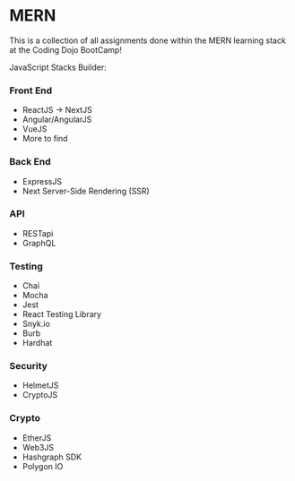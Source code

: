 # MERN

This is a collection of all assignments done within 
the MERN learning stack at the Coding Dojo BootCamp!

JavaScript Stacks Builder:

### Front End
- ReactJS -> NextJS
- Angular/AngularJS
- VueJS
- More to find

### Back End
- ExpressJS
- Next Server-Side Rendering (SSR)

### API
- RESTapi
- GraphQL

### Testing
- Chai
- Mocha
- Jest
- React Testing Library
- Snyk.io
- Burb
- Hardhat

### Security
- HelmetJS
- CryptoJS

### Crypto
- EtherJS
- Web3JS
- Hashgraph SDK
- Polygon IO

